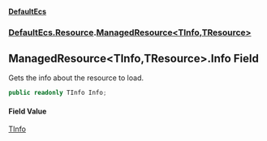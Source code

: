 #### [DefaultEcs](DefaultEcs.md 'DefaultEcs')
### [DefaultEcs.Resource](DefaultEcs.md#DefaultEcs_Resource 'DefaultEcs.Resource').[ManagedResource&lt;TInfo,TResource&gt;](ManagedResource_TInfo_TResource_.md 'DefaultEcs.Resource.ManagedResource&lt;TInfo,TResource&gt;')
## ManagedResource&lt;TInfo,TResource&gt;.Info Field
Gets the info about the resource to load.  
```csharp
public readonly TInfo Info;
```
#### Field Value
[TInfo](ManagedResource_TInfo_TResource_.md#DefaultEcs_Resource_ManagedResource_TInfo_TResource__TInfo 'DefaultEcs.Resource.ManagedResource&lt;TInfo,TResource&gt;.TInfo')
